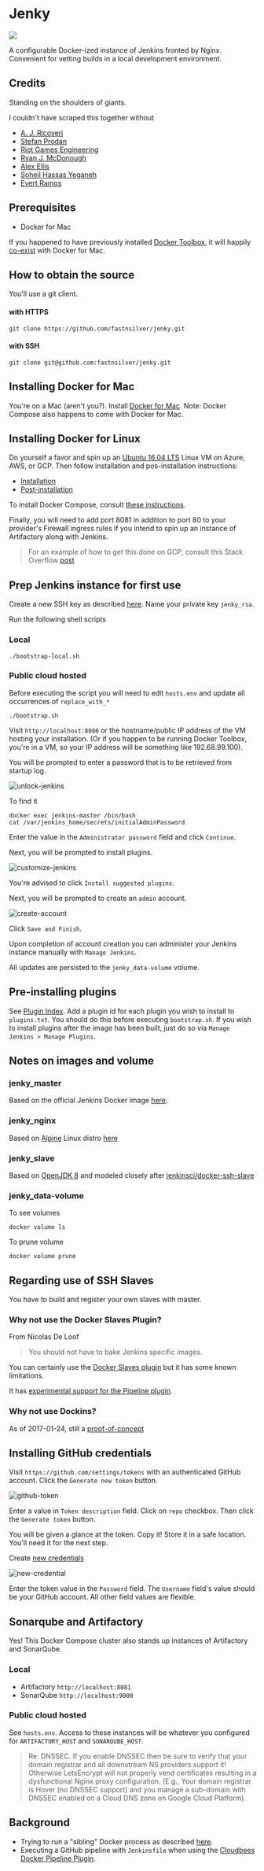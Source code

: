 # Jenky

![](http://i.imgur.com/KC6TAD3.png)

A configurable Docker-ized instance of Jenkins fronted by Nginx.
Convenient for vetting builds in a local development environment.

## Credits

Standing on the shoulders of giants.

I couldn't have scraped this together without
* [A. J. Ricoveri](https://github.com/axltxl/docker-jenkins-dood)
* [Stefan Prodan](https://github.com/stefanprodan/jenkins)
* [Riot Games Engineering](https://engineering.riotgames.com/news/jenkins-ephemeral-docker-tutorial)
* [Ryan J. McDonough](https://damnhandy.com/2016/03/06/creating-containerized-build-environments-with-the-jenkins-pipeline-plugin-and-docker-well-almost/)
* [Alex Ellis](http://blog.alexellis.io/jenkins-2-0-first-impressions/)
* [Soheil Hassas Yeganeh](https://gist.github.com/soheilhy/8b94347ff8336d971ad0)
* [Evert Ramos](https://github.com/evertramos/docker-compose-letsencrypt-nginx-proxy-companion)


## Prerequisites

* Docker for Mac

If you happened to have previously installed [Docker Toolbox](https://www.docker.com/products/docker-toolbox), it will happily [co-exist](https://docs.docker.com/docker-for-mac/docker-toolbox/) with Docker for Mac.


## How to obtain the source

You'll use a git client.

#### with HTTPS

```
git clone https://github.com/fastnsilver/jenky.git
```

#### with SSH

```
git clone git@github.com:fastnsilver/jenky.git
```

## Installing Docker for Mac

You're on a Mac (aren't you?). Install [Docker for Mac](https://download.docker.com/mac/stable/Docker.dmg).
Note: Docker Compose also happens to come with Docker for Mac.

## Installing Docker for Linux

Do yourself a favor and spin up an [Ubuntu 16.04 LTS](http://releases.ubuntu.com/16.04/) Linux VM on Azure, AWS, or GCP. Then follow installation and pos-installation instructions:

* [Installation](https://docs.docker.com/engine/installation/linux/docker-ce/ubuntu/#install-using-the-convenience-script)
* [Post-installation](https://docs.docker.com/engine/installation/linux/linux-postinstall/)

To install Docker Compose, consult [these instructions](https://docs.docker.com/compose/install/).

Finally, you will need to add port 8081 in addition to port 80 to your provider's Firewall ingress rules if you intend to spin up an instance of Artifactory along with Jenkins.
 
 > For an example of how to get this done on GCP, consult this Stack Overflow [post](https://stackoverflow.com/questions/21065922/how-to-open-a-specific-port-such-as-9090-in-google-compute-engine)


## Prep Jenkins instance for first use

Create a new SSH key as described [here](https://help.github.com/articles/generating-a-new-ssh-key-and-adding-it-to-the-ssh-agent/). Name your private key `jenky_rsa`.

Run the following shell scripts

### Local

```
./bootstrap-local.sh
```

### Public cloud hosted

Before executing the script you will need to edit `hosts.env` and update all occurrences of `replace_with_*`

```
./bootstrap.sh
```

Visit `http://localhost:8080` or the hostname/public IP address of the VM hosting your installation. (Or if you happen to be running Docker Toolbox, you're in a VM, so your IP address will be something like 192.68.99.100).

You will be prompted to enter a password that is to be retrieved from startup log.

![unlock-jenkins](docs/unlock-jenkins.png)

To find it

```
docker exec jenkins-master /bin/bash
cat /var/jenkins_home/secrets/initialAdminPassword
```

Enter the value in the `Administrator password` field and click `Continue`.


Next, you will be prompted to install plugins.  

![customize-jenkins](docs/customize-jenkins.png)

You're advised to click `Install suggested plugins`.

Next, you will be prompted to create an `admin` account.

![create-account](docs/create-account.png)

Click `Save and Finish`.

Upon completion of account creation you can administer your Jenkins instance manually with `Manage Jenkins`.

All updates are persisted to the `jenky_data-volume` volume.


## Pre-installing plugins

See [Plugin Index](http://updates.jenkins-ci.org/download/plugins/). Add a plugin id for each plugin you wish to install to `plugins.txt`.  You should do this before executing `bootstrap.sh`.  If you wish to install plugins after the image has been built, just do so via `Manage Jenkins > Manage Plugins`.


## Notes on images and volume

### jenky_master

Based on the official Jenkins Docker image [here](https://hub.docker.com/_/jenkins/).

### jenky_nginx

Based on [Alpine](https://hub.docker.com/_/alpine/) Linux distro [here](https://hub.docker.com/_/nginx/)

### jenky_slave

Based on [OpenJDK 8](https://hub.docker.com/_/openjdk/) and modeled closely after [jenkinsci/docker-ssh-slave](github.com/jenkinsci/docker-ssh-slave)

### jenky_data-volume

To see volumes

```
docker volume ls
```

To prune volume

```
docker volume prune
```

## Regarding use of SSH Slaves

You have to build and register your own slaves with master.

### Why not use the Docker Slaves Plugin?

From Nicolas De Loof

> You should not have to bake Jenkins specific images.

You can certainly use the [Docker Slaves plugin](http://blog.loof.fr/2016/04/docker-slaves-jenkins-plugin-has-been.html) but it has some known limitations.

It has [experimental support for the Pipeline plugin](https://github.com/jenkinsci/docker-slaves-plugin#pipeline-job-support).

### Why not use Dockins?

As of 2017-01-24, still a [proof-of-concept](http://dockins.github.io)


## Installing GitHub credentials

Visit `https://github.com/settings/tokens` with an authenticated GitHub account.
Click the `Generate new token` button.

![github-token](docs/github-token.png)

Enter a value in `Token description` field. Click on `repo` checkbox. Then click the `Generate token` button.

You will be given a glance at the token.  Copy it!  Store it in a safe location.  You'll need it for the next step.

Create [new credentials](http://localhost/credentials/store/system/domain/_/newCredentials)

![new-credential](docs/new-credential.png)

Enter the token value in the `Password` field.  The `Username` field's value should be your GitHub account.  All other field values are flexible.

## Sonarqube and Artifactory

Yes! This Docker Compose cluster also stands up instances of Artifactory and SonarQube.

### Local

* Artifactory `http://localhost:8081`
* SonarQube `http://localhost:9000`

### Public cloud hosted

See `hosts.env`.  Access to these instances will be whatever you configured for `ARTIFACTORY_HOST` and `SONARQUBE_HOST`.

> Re: DNSSEC.  If you enable DNSSEC then be sure to verify that your domain registrar and all downstream NS providers support it! Otherwise LetsEncrypt will not properly vend certificates resulting in a dysfunctional Nginx proxy configuration. (E.g., Your domain registrar is Hover (no DNSSEC support) and you manage a sub-domain with DNSSEC enabled on a Cloud DNS zone on Google Cloud Platform).

## Background

* Trying to run a "sibling" Docker process as described [here](http://jpetazzo.github.io/2015/09/03/do-not-use-docker-in-docker-for-ci/#the-solution).
* Executing a GitHub pipeline with `Jenkinsfile` when using the [Cloudbees Docker Pipeline Plugin](https://go.cloudbees.com/docs/cloudbees-documentation/cje-user-guide/index.html#docker-workflow-sect-inside).
